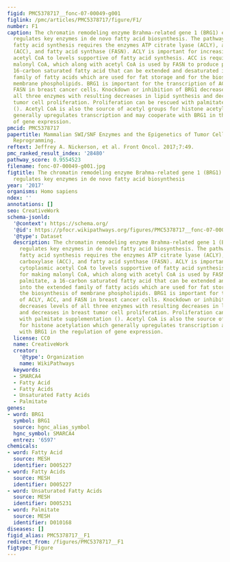 ```yaml
---
figid: PMC5378717__fonc-07-00049-g001
figlink: /pmc/articles/PMC5378717/figure/F1/
number: F1
caption: The chromatin remodeling enzyme Brahma-related gene 1 (BRG1) epigenetically
  regulates key enzymes in de novo fatty acid biosynthesis. The pathway for de novo
  fatty acid synthesis requires the enzymes ATP citrate lyase (ACLY), acetyl CoA carboxylase
  (ACC), and fatty acid synthase (FASN). ACLY is important for increasing cytoplasmic
  acetyl CoA to levels supportive of fatty acid synthesis. ACC is required for making
  malonyl CoA, which along with acetyl CoA is used by FASN to produce palmitate, a
  16-carbon saturated fatty acid that can be extended and desaturated into the extended
  family of fatty acids which are used for fat storage and for the biosynthesis of
  membrane phospholipids. BRG1 is important for the transcription of ACLY, ACC, and
  FASN in breast cancer cells. Knockdown or inhibition of BRG1 decreases levels of
  all three enzymes with resulting decreases in lipid synthesis and decreases in breast
  tumor cell proliferation. Proliferation can be rescued with palmitate supplementation
  (). Acetyl CoA is also the source of acetyl groups for histone acetylation which
  generally upregulates transcription and may cooperate with BRG1 in the regulation
  of gene expression.
pmcid: PMC5378717
papertitle: Mammalian SWI/SNF Enzymes and the Epigenetics of Tumor Cell Metabolic
  Reprogramming.
reftext: Jeffrey A. Nickerson, et al. Front Oncol. 2017;7:49.
pmc_ranked_result_index: '28480'
pathway_score: 0.9554523
filename: fonc-07-00049-g001.jpg
figtitle: The chromatin remodeling enzyme Brahma-related gene 1 (BRG1) epigenetically
  regulates key enzymes in de novo fatty acid biosynthesis
year: '2017'
organisms: Homo sapiens
ndex: ''
annotations: []
seo: CreativeWork
schema-jsonld:
  '@context': https://schema.org/
  '@id': https://pfocr.wikipathways.org/figures/PMC5378717__fonc-07-00049-g001.html
  '@type': Dataset
  description: The chromatin remodeling enzyme Brahma-related gene 1 (BRG1) epigenetically
    regulates key enzymes in de novo fatty acid biosynthesis. The pathway for de novo
    fatty acid synthesis requires the enzymes ATP citrate lyase (ACLY), acetyl CoA
    carboxylase (ACC), and fatty acid synthase (FASN). ACLY is important for increasing
    cytoplasmic acetyl CoA to levels supportive of fatty acid synthesis. ACC is required
    for making malonyl CoA, which along with acetyl CoA is used by FASN to produce
    palmitate, a 16-carbon saturated fatty acid that can be extended and desaturated
    into the extended family of fatty acids which are used for fat storage and for
    the biosynthesis of membrane phospholipids. BRG1 is important for the transcription
    of ACLY, ACC, and FASN in breast cancer cells. Knockdown or inhibition of BRG1
    decreases levels of all three enzymes with resulting decreases in lipid synthesis
    and decreases in breast tumor cell proliferation. Proliferation can be rescued
    with palmitate supplementation (). Acetyl CoA is also the source of acetyl groups
    for histone acetylation which generally upregulates transcription and may cooperate
    with BRG1 in the regulation of gene expression.
  license: CC0
  name: CreativeWork
  creator:
    '@type': Organization
    name: WikiPathways
  keywords:
  - SMARCA4
  - Fatty Acid
  - Fatty Acids
  - Unsaturated Fatty Acids
  - Palmitate
genes:
- word: BRG1
  symbol: BRG1
  source: hgnc_alias_symbol
  hgnc_symbol: SMARCA4
  entrez: '6597'
chemicals:
- word: Fatty Acid
  source: MESH
  identifier: D005227
- word: Fatty Acids
  source: MESH
  identifier: D005227
- word: Unsaturated Fatty Acids
  source: MESH
  identifier: D005231
- word: Palmitate
  source: MESH
  identifier: D010168
diseases: []
figid_alias: PMC5378717__F1
redirect_from: /figures/PMC5378717__F1
figtype: Figure
---
```

